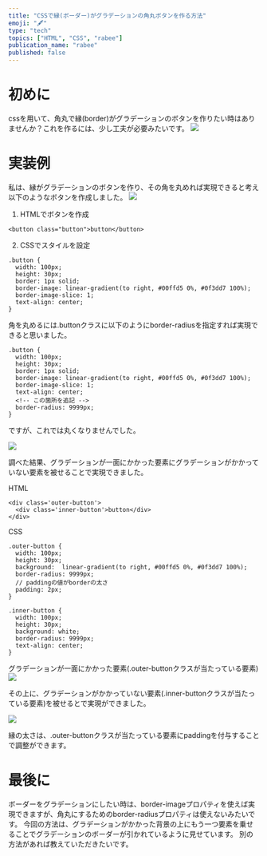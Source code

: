 ```yaml
---
title: "CSSで縁(ボーダー)がグラデーションの角丸ボタンを作る方法"
emoji: "🖋"
type: "tech"
topics: ["HTML", "CSS", "rabee"]
publication_name: "rabee"
published: false
---
```


# 初めに
cssを用いて、角丸で縁(border)がグラデーションのボタンを作りたい時はありませんか？これを作るには、少し工夫が必要みたいです。
![](https://storage.googleapis.com/zenn-user-upload/33ee23676595-20230415.png)
# 実装例
私は、縁がグラデーションのボタンを作り、その角を丸めれば実現できると考え以下のようなボタンを作成しました。
![](https://storage.googleapis.com/zenn-user-upload/32c34838cc67-20230415.png)

1. HTMLでボタンを作成
```
<button class="button">button</button>
```
2. CSSでスタイルを設定

```
.button {
  width: 100px;
  height: 30px;
  border: 1px solid;
  border-image: linear-gradient(to right, #00ffd5 0%, #0f3dd7 100%);
  border-image-slice: 1; 
  text-align: center;
}
```
角を丸めるには.buttonクラスに以下のようにborder-radiusを指定すれば実現できると思いました。
```
.button {
  width: 100px;
  height: 30px;
  border: 1px solid;
  border-image: linear-gradient(to right, #00ffd5 0%, #0f3dd7 100%);
  border-image-slice: 1; 
  text-align: center;
  <!-- この箇所を追記 -->
  border-radius: 9999px;
}
```
ですが、これでは丸くなりませんでした。

![](https://storage.googleapis.com/zenn-user-upload/32c34838cc67-20230415.png)


調べた結果、グラデーションが一面にかかった要素にグラデーションがかかっていない要素を被せることで実現できました。

HTML
```
<div class='outer-button'>
  <div class='inner-button'>button</div>
</div>
```
CSS
```
.outer-button {
  width: 100px;
  height: 30px;
  background:  linear-gradient(to right, #00ffd5 0%, #0f3dd7 100%);
  border-radius: 9999px;
  // paddingの値がborderの太さ
  padding: 2px;
}

.inner-button {
  width: 100px;
  height: 30px;
  background: white;
  border-radius: 9999px;
  text-align: center;
}
```
グラデーションが一面にかかった要素(.outer-buttonクラスが当たっている要素)
![](https://storage.googleapis.com/zenn-user-upload/557fe15396af-20230415.png)

その上に、グラデーションがかかっていない要素(.inner-buttonクラスが当たっている要素)を被せるとで実現ができました。

![](https://storage.googleapis.com/zenn-user-upload/33ee23676595-20230415.png)

縁の太さは、.outer-buttonクラスが当たっている要素にpaddingを付与することで調整ができます。

# 最後に
ボーダーをグラデーションにしたい時は、border-imageプロパティを使えば実現できますが、角丸にするためのborder-radiusプロパティは使えないみたいです。
今回の方法は、グラデーションがかかった背景の上にもう一つ要素を乗せることでグラデーションのボーダーが引かれているように見せています。
別の方法があれば教えていただきたいです。